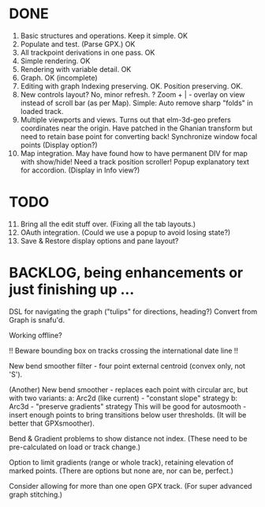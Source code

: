 # DONE
1. Basic structures and operations. Keep it simple. OK
2. Populate and test. (Parse GPX.) OK
3. All trackpoint derivations in one pass. OK
4. Simple rendering. OK
5. Rendering with variable detail. OK
6. Graph. OK (incomplete)
7. Editing with graph
Indexing preserving. OK.
Position preserving. OK. 
8. New controls layout? No, minor refresh.
? Zoom + | - overlay on view instead of scroll bar (as per Map).
Simple: Auto remove sharp "folds" in loaded track.
9. Multiple viewports and views.
Turns out that elm-3d-geo prefers coordinates near the origin.
Have patched in the Ghanian transform but need to retain base point for converting back!
Synchronize window focal points (Display option?)
10. Map integration. May have found how to have permanent DIV for map with show/hide!
Need a track position scroller!
Popup explanatory text for accordion. (Display in Info view?)

# TODO

11. Bring all the edit stuff over. (Fixing all the tab layouts.)
12. OAuth integration. (Could we use a popup to avoid losing state?)
13. Save & Restore display options and pane layout?

# BACKLOG, being enhancements or just finishing up ...

DSL for navigating the graph ("tulips" for directions, heading?)
Convert from Graph is snafu'd.

Working offline?

!! Beware bounding box on tracks crossing the international date line !!

New bend smoother filter - four point external centroid (convex only, not 'S').

(Another) New bend smoother - replaces each point with circular arc, but with two variants:
a: Arc2d (like current) - "constant slope" strategy
b: Arc3d - "preserve gradients" strategy
This will be good for autosmooth - insert enough points to bring transitions below user thresholds.
(It will be better that GPXsmoother).

Bend & Gradient problems to show distance not index.
(These need to be pre-calculated on load or track change.)

Option to limit gradients (range or whole track), retaining elevation of marked points.
(There are options but none are, nor can be, perfect.)

Consider allowing for more than one open GPX track.
(For super advanced graph stitching.)


